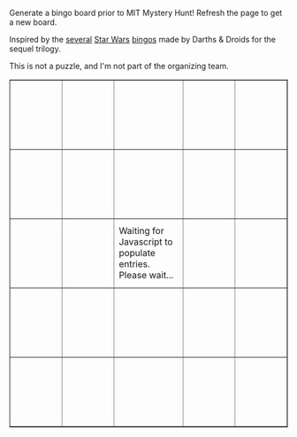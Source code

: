 Generate a bingo board prior to MIT Mystery Hunt! Refresh the page to get a new board.

Inspired by the [several](https://www.darthsanddroids.net/bingo/Episode7/) [Star Wars](https://www.darthsanddroids.net/bingo/Episode8/) [bingos](http://www.darthsanddroids.net/bingo/Episode9/) made by Darths & Droids for the sequel trilogy.

This is not a puzzle, and I'm not part of the organizing team.

<table border="1" cellpadding="0" cellspacing="0">
    <tr>
        <td width="125" height="125" id="00"></td>
        <td width="125" height="125" id="01"></td>
        <td width="125" height="125" id="02"></td>
        <td width="125" height="125" id="03"></td>
        <td width="125" height="125" id="04"></td>
    </tr>
    <tr>
        <td width="125" height="125" id="10"></td>
        <td width="125" height="125" id="11"></td>
        <td width="125" height="125" id="12"></td>
        <td width="125" height="125" id="13"></td>
        <td width="125" height="125" id="14"></td>
    </tr>
    <tr>
        <td width="125" height="125" id="20"></td>
        <td width="125" height="125" id="21"></td>
        <td width="125" height="125" id="22">Waiting for Javascript to populate entries. Please wait...</td>
        <td width="125" height="125" id="23"></td>
        <td width="125" height="125" id="24"></td>
    </tr>
    <tr>
        <td width="125" height="125" id="30"></td>
        <td width="125" height="125" id="31"></td>
        <td width="125" height="125" id="32"></td>
        <td width="125" height="125" id="33"></td>
        <td width="125" height="125" id="34"></td>
    </tr>
    <tr>
        <td width="125" height="125" id="40"></td>
        <td width="125" height="125" id="41"></td>
        <td width="125" height="125" id="42"></td>
        <td width="125" height="125" id="43"></td>
        <td width="125" height="125" id="44"></td>
    </tr>
</table>

<script>
var PHRASE_LIST = [
    "Puzzle release delayed due to technical difficulties.",
    // "Puzzle requires cooking something for HQ.",
    "Multiple teams do the final runaround simultaneously.",
    "First puzzle is solved in the first 10 minutes.",
    "First meta is solved in the first hour.",
    "Puzzle references previous Mystery Hunts.",
    "Puzzle uses an anime that started airing in the past 2 years.",
    "Puzzle uses a TV show that stopped airing before 1990.",
    "Puzzle involves playing a video game.",
    "Puzzle uses a video game released in the past 2 years.",
    "Hunt is won before Sunday (Eastern time zone).",
    "Hunt is won on Monday (Eastern time zone).",
    "Puzzle whose crucial step is realizing it matches an MIT landmark.",
    "Puzzle which has the phrase HERRING or RED HERRING",
    "Something given at the start of Hunt is a puzzle.",
    "No errata is issued during Hunt.",
    "Puzzle is a Duck Konundrum.",
    "Puzzle requires playing out a board game.",
    "A puzzle is part of at least two metapuzzles.",
    "Puzzle where anagramming is part of the intended solution.",
    "Puzzle uses element symbols.",
    "Puzzle uses grad-level math or higher.",
    "Puzzle about a webcomic.",
    "Puzzle where teams must create a music video.",
    "Puzzle about Taylor Swift.",
    "Puzzle about Magic: the Gathering.",
    "Puzzle data is embedded in something produced months ago.",
    "Puzzle uses blockchains or cryptocurrency in some way.",
    "Puzzle about bridge or poker.",
    "Puzzle uses ternary in extraction.",
    // "Need to ask for a replacement for a physical puzzle.",
    // "The scavenger hunt puzzle is backsolved.",
    "Metapuzzle solved with <= half the answers.",
    "A puzzle has multiple answers.",
    "The winning team has < 50 members.",
    "The winning team has 50+ members.",
    "More than 20 incorrect guesses on a single puzzle.",
    "Puzzle requires identifying over 25 audio clips.",
    "\"That can't be the right idea!\" It's the right idea.",
    "Puzzle is stuck for 4+ hours, then gets backsolved.",
    "Puzzle is stuck for 30+ minutes, then someone checks the work and solves it.",
    "Puzzle is stuck because final step is to solve a cryptic and no one can.",
    "Puzzle has a clue that references COVID-19 or the coronavirus.",
    "10+ airplane emojis appear during kickoff.",
    "Puzzle about Harry Potter.",
    "Puzzle about Lord of the Rings.",
    "Puzzle that uses solfege.",
    "Puzzle that uses blood types.",
    "A cryptics puzzle where the wordplay half must be modified first.",
    "Puzzle referencing a Pixar movie.",
    "Puzzle about building your own logic puzzle.",
    "Answer to the puzzle appears in the title.",
    "There's a copy-to-clipboard button.",
    "Puzzle references the US 2020 election.",
    "Rock Lobster by The B-52's gets referenced.",
    "Video chat program for interactive events crashes.",
    "Puzzle that requires physically running around.",
    "Puzzle that requires GPS spoofing.",
    "Puzzle that references Pokemon.",
    "Marble League 2020 was hosted by Team Galactic. This is important to a puzzle. PLEASE BE TRUE."
];

function shuffle(array) {
    var currentIndex = array.length
      , temporaryValue
      , randomIndex
      ;

    // While there remain elements to shuffle...
    while (0 !== currentIndex) {

      // Pick a remaining element...
      randomIndex = Math.floor(Math.random() * currentIndex);
      currentIndex -= 1;

      // And swap it with the current element.
      temporaryValue = array[currentIndex];
      array[currentIndex] = array[randomIndex];
      array[randomIndex] = temporaryValue;
    }

    return array;
}

// Shuffle then take first 24 entries.
PHRASE_LIST = shuffle(PHRASE_LIST);

var count = 0;
for (i = 0; i < 5; i++) {
    for (j = 0; j < 5; j++) {
        // Assign entries
        var id = i.toString() + j.toString();
        var element = document.getElementById(id);
        if (i === 2 && j === 2) {
            element.innerHTML = "FREE SQUARE: \"This is not a puzzle.\"";
            element.style.fontWeight = "bold";
        } else {
            element.innerHTML = PHRASE_LIST[count++];
        }
        // Misc styling
        element.style.textAlign = "center";
        element.style.verticalAlign = "middle";
    }
}
</script>
